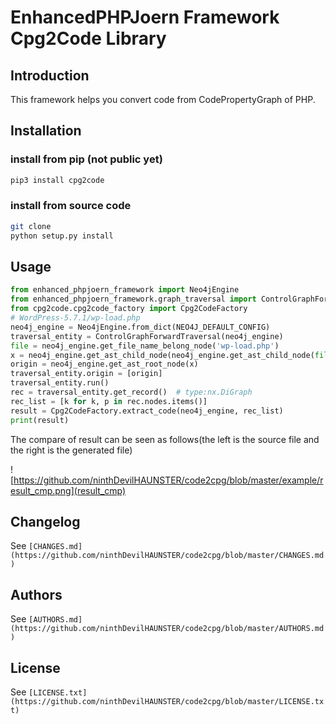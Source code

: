 # EnhancedPHPJoern Framework Cpg2Code Library


## Introduction

This framework helps you convert code from CodePropertyGraph of PHP.

## Installation

### install from pip (not public yet)

```Bash
pip3 install cpg2code
```


### install from source code

```Bash
git clone 
python setup.py install
```


## Usage

```python
from enhanced_phpjoern_framework import Neo4jEngine
from enhanced_phpjoern_framework.graph_traversal import ControlGraphForwardTraversal
from cpg2code.cpg2code_factory import Cpg2CodeFactory
# WordPress-5.7.1/wp-load.php
neo4j_engine = Neo4jEngine.from_dict(NEO4J_DEFAULT_CONFIG)
traversal_entity = ControlGraphForwardTraversal(neo4j_engine)
file = neo4j_engine.get_file_name_belong_node('wp-load.php')
x = neo4j_engine.get_ast_child_node(neo4j_engine.get_ast_child_node(file))
origin = neo4j_engine.get_ast_root_node(x)
traversal_entity.origin = [origin]
traversal_entity.run()
rec = traversal_entity.get_record()  # type:nx.DiGraph
rec_list = [k for k, p in rec.nodes.items()]
result = Cpg2CodeFactory.extract_code(neo4j_engine, rec_list)
print(result)
```

The compare of result can be seen as follows(the left is the source file and the right is the generated file)

![https://github.com/ninthDevilHAUNSTER/code2cpg/blob/master/example/result_cmp.png](result_cmp)

## Changelog

See `[CHANGES.md](https://github.com/ninthDevilHAUNSTER/code2cpg/blob/master/CHANGES.md)`

## Authors

See `[AUTHORS.md](https://github.com/ninthDevilHAUNSTER/code2cpg/blob/master/AUTHORS.md)`

## License

See `[LICENSE.txt](https://github.com/ninthDevilHAUNSTER/code2cpg/blob/master/LICENSE.txt)`



